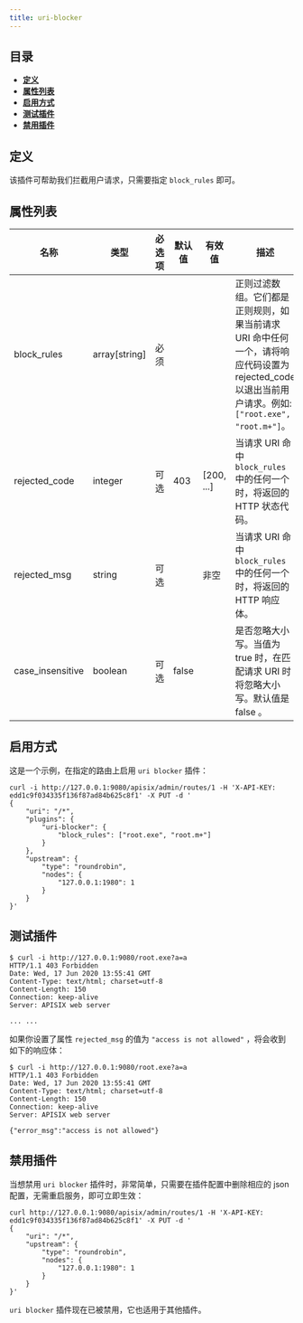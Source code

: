 ```yaml
---
title: uri-blocker
---
```


<!--
#
# Licensed to the Apache Software Foundation (ASF) under one or more
# contributor license agreements.  See the NOTICE file distributed with
# this work for additional information regarding copyright ownership.
# The ASF licenses this file to You under the Apache License, Version 2.0
# (the "License"); you may not use this file except in compliance with
# the License.  You may obtain a copy of the License at
#
#     http://www.apache.org/licenses/LICENSE-2.0
#
# Unless required by applicable law or agreed to in writing, software
# distributed under the License is distributed on an "AS IS" BASIS,
# WITHOUT WARRANTIES OR CONDITIONS OF ANY KIND, either express or implied.
# See the License for the specific language governing permissions and
# limitations under the License.
#
-->

## 目录

- [**定义**](#定义)
- [**属性列表**](#属性列表)
- [**启用方式**](#启用方式)
- [**测试插件**](#测试插件)
- [**禁用插件**](#禁用插件)

## 定义

该插件可帮助我们拦截用户请求，只需要指定 `block_rules` 即可。

## 属性列表

| 名称          | 类型          | 必选项 | 默认值 | 有效值     | 描述                                                                |
| ------------- | ------------- | ------ | ------ | ---------- | ------------------------------------------------------------------- |
| block_rules   | array[string] | 必须   |        |            | 正则过滤数组。它们都是正则规则，如果当前请求 URI 命中任何一个，请将响应代码设置为 rejected_code 以退出当前用户请求。例如: `["root.exe", "root.m+"]`。 |
| rejected_code | integer       | 可选   | 403    | [200, ...] | 当请求 URI 命中 `block_rules` 中的任何一个时，将返回的 HTTP 状态代码。 |
| rejected_msg | string       | 可选    |      | 非空 | 当请求 URI 命中 `block_rules` 中的任何一个时，将返回的 HTTP 响应体。 |
| case_insensitive | boolean       | 可选    | false     |  | 是否忽略大小写。当值为 true 时，在匹配请求 URI 时将忽略大小写。默认值是 false 。 |

## 启用方式

这是一个示例，在指定的路由上启用 `uri blocker` 插件：

```shell
curl -i http://127.0.0.1:9080/apisix/admin/routes/1 -H 'X-API-KEY: edd1c9f034335f136f87ad84b625c8f1' -X PUT -d '
{
    "uri": "/*",
    "plugins": {
        "uri-blocker": {
            "block_rules": ["root.exe", "root.m+"]
        }
    },
    "upstream": {
        "type": "roundrobin",
        "nodes": {
            "127.0.0.1:1980": 1
        }
    }
}'
```

## 测试插件

```shell
$ curl -i http://127.0.0.1:9080/root.exe?a=a
HTTP/1.1 403 Forbidden
Date: Wed, 17 Jun 2020 13:55:41 GMT
Content-Type: text/html; charset=utf-8
Content-Length: 150
Connection: keep-alive
Server: APISIX web server

... ...
```

如果你设置了属性 `rejected_msg` 的值为 `"access is not allowed"` ，将会收到如下的响应体：

```shell
$ curl -i http://127.0.0.1:9080/root.exe?a=a
HTTP/1.1 403 Forbidden
Date: Wed, 17 Jun 2020 13:55:41 GMT
Content-Type: text/html; charset=utf-8
Content-Length: 150
Connection: keep-alive
Server: APISIX web server

{"error_msg":"access is not allowed"}
```

## 禁用插件

当想禁用 `uri blocker` 插件时，非常简单，只需要在插件配置中删除相应的 json 配置，无需重启服务，即可立即生效：

```shell
curl http://127.0.0.1:9080/apisix/admin/routes/1 -H 'X-API-KEY: edd1c9f034335f136f87ad84b625c8f1' -X PUT -d '
{
    "uri": "/*",
    "upstream": {
        "type": "roundrobin",
        "nodes": {
            "127.0.0.1:1980": 1
        }
    }
}'
```

 `uri blocker` 插件现在已被禁用，它也适用于其他插件。
